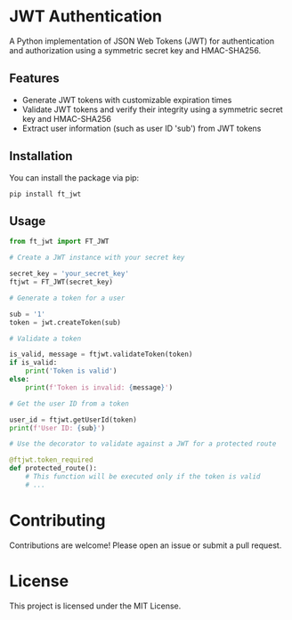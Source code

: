 # JWT Authentication

A Python implementation of JSON Web Tokens (JWT) for authentication and authorization using a symmetric secret key and HMAC-SHA256.

## Features

- Generate JWT tokens with customizable expiration times
- Validate JWT tokens and verify their integrity using a symmetric secret key and HMAC-SHA256
- Extract user information (such as user ID 'sub') from JWT tokens

## Installation

You can install the package via pip:

```pip install ft_jwt```

## Usage

```python
from ft_jwt import FT_JWT

# Create a JWT instance with your secret key

secret_key = 'your_secret_key'
ftjwt = FT_JWT(secret_key)

# Generate a token for a user

sub = '1'
token = jwt.createToken(sub)

# Validate a token

is_valid, message = ftjwt.validateToken(token)
if is_valid:
    print('Token is valid')
else:
    print(f'Token is invalid: {message}')

# Get the user ID from a token

user_id = ftjwt.getUserId(token)
print(f'User ID: {sub}')

# Use the decorator to validate against a JWT for a protected route

@ftjwt.token_required
def protected_route():
    # This function will be executed only if the token is valid
    # ...
```

# Contributing
Contributions are welcome! Please open an issue or submit a pull request.

# License
This project is licensed under the MIT License.